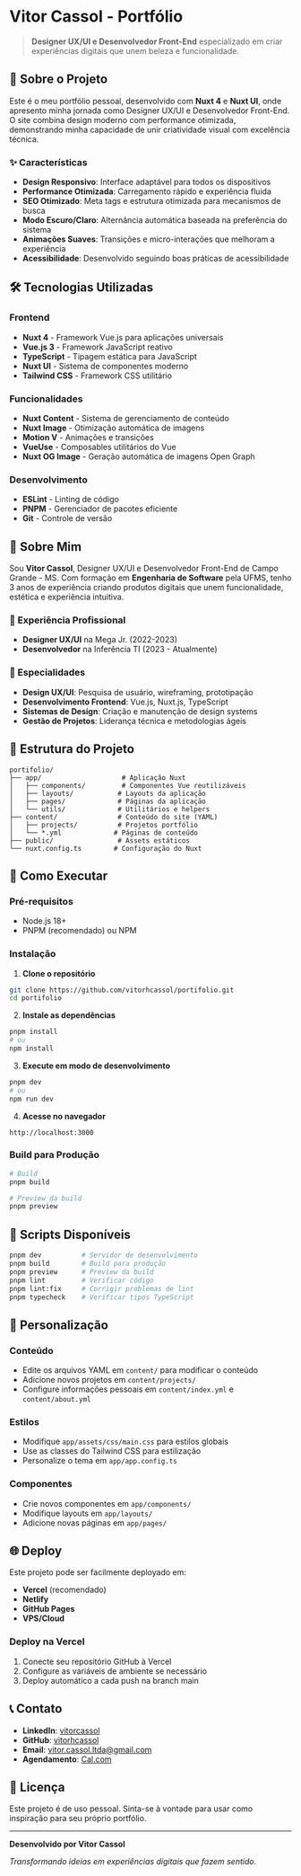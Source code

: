 # Vitor Cassol - Portfólio

> **Designer UX/UI e Desenvolvedor Front-End** especializado em criar experiências digitais que unem beleza e funcionalidade.

## 🚀 Sobre o Projeto

Este é o meu portfólio pessoal, desenvolvido com **Nuxt 4** e **Nuxt UI**, onde apresento minha jornada como Designer UX/UI e Desenvolvedor Front-End. O site combina design moderno com performance otimizada, demonstrando minha capacidade de unir criatividade visual com excelência técnica.

### ✨ Características

- **Design Responsivo**: Interface adaptável para todos os dispositivos
- **Performance Otimizada**: Carregamento rápido e experiência fluida
- **SEO Otimizado**: Meta tags e estrutura otimizada para mecanismos de busca
- **Modo Escuro/Claro**: Alternância automática baseada na preferência do sistema
- **Animações Suaves**: Transições e micro-interações que melhoram a experiência
- **Acessibilidade**: Desenvolvido seguindo boas práticas de acessibilidade

## 🛠️ Tecnologias Utilizadas

### Frontend
- **Nuxt 4** - Framework Vue.js para aplicações universais
- **Vue.js 3** - Framework JavaScript reativo
- **TypeScript** - Tipagem estática para JavaScript
- **Nuxt UI** - Sistema de componentes moderno
- **Tailwind CSS** - Framework CSS utilitário

### Funcionalidades
- **Nuxt Content** - Sistema de gerenciamento de conteúdo
- **Nuxt Image** - Otimização automática de imagens
- **Motion V** - Animações e transições
- **VueUse** - Composables utilitários do Vue
- **Nuxt OG Image** - Geração automática de imagens Open Graph

### Desenvolvimento
- **ESLint** - Linting de código
- **PNPM** - Gerenciador de pacotes eficiente
- **Git** - Controle de versão

## 🎯 Sobre Mim

Sou **Vitor Cassol**, Designer UX/UI e Desenvolvedor Front-End de Campo Grande - MS. Com formação em **Engenharia de Software** pela UFMS, tenho 3 anos de experiência criando produtos digitais que unem funcionalidade, estética e experiência intuitiva.

### 💼 Experiência Profissional

- **Designer UX/UI** na Mega Jr. (2022-2023)
- **Desenvolvedor** na Inferência TI (2023 - Atualmente)

### 🎨 Especialidades

- **Design UX/UI**: Pesquisa de usuário, wireframing, prototipação
- **Desenvolvimento Frontend**: Vue.js, Nuxt.js, TypeScript
- **Sistemas de Design**: Criação e manutenção de design systems
- **Gestão de Projetos**: Liderança técnica e metodologias ágeis

## 📁 Estrutura do Projeto

```
portifolio/
├── app/                    # Aplicação Nuxt
│   ├── components/         # Componentes Vue reutilizáveis
│   ├── layouts/           # Layouts da aplicação
│   ├── pages/             # Páginas da aplicação
│   └── utils/             # Utilitários e helpers
├── content/               # Conteúdo do site (YAML)
│   ├── projects/          # Projetos portfólio
│   └── *.yml             # Páginas de conteúdo
├── public/                # Assets estáticos
└── nuxt.config.ts        # Configuração do Nuxt
```

## 🚀 Como Executar

### Pré-requisitos

- Node.js 18+ 
- PNPM (recomendado) ou NPM

### Instalação

1. **Clone o repositório**
```bash
git clone https://github.com/vitorhcassol/portifolio.git
cd portifolio
```

2. **Instale as dependências**
```bash
pnpm install
# ou
npm install
```

3. **Execute em modo de desenvolvimento**
```bash
pnpm dev
# ou
npm run dev
```

4. **Acesse no navegador**
```
http://localhost:3000
```

### Build para Produção

```bash
# Build
pnpm build

# Preview da build
pnpm preview
```

## 📝 Scripts Disponíveis

```bash
pnpm dev          # Servidor de desenvolvimento
pnpm build        # Build para produção
pnpm preview      # Preview da build
pnpm lint         # Verificar código
pnpm lint:fix     # Corrigir problemas de lint
pnpm typecheck    # Verificar tipos TypeScript
```

## 🎨 Personalização

### Conteúdo
- Edite os arquivos YAML em `content/` para modificar o conteúdo
- Adicione novos projetos em `content/projects/`
- Configure informações pessoais em `content/index.yml` e `content/about.yml`

### Estilos
- Modifique `app/assets/css/main.css` para estilos globais
- Use as classes do Tailwind CSS para estilização
- Personalize o tema em `app/app.config.ts`

### Componentes
- Crie novos componentes em `app/components/`
- Modifique layouts em `app/layouts/`
- Adicione novas páginas em `app/pages/`

## 🌐 Deploy

Este projeto pode ser facilmente deployado em:

- **Vercel** (recomendado)
- **Netlify**
- **GitHub Pages**
- **VPS/Cloud**

### Deploy na Vercel

1. Conecte seu repositório GitHub à Vercel
2. Configure as variáveis de ambiente se necessário
3. Deploy automático a cada push na branch main

## 📞 Contato

- **LinkedIn**: [vitorcassol](https://linkedin.com/in/vitorcassol)
- **GitHub**: [vitorhcassol](https://github.com/vitorhcassol)
- **Email**: vitor.cassol.ltda@gmail.com
- **Agendamento**: [Cal.com](https://cal.com/vitor-cassol)

## 📄 Licença

Este projeto é de uso pessoal. Sinta-se à vontade para usar como inspiração para seu próprio portfólio.

---

**Desenvolvido por Vitor Cassol**

*Transformando ideias em experiências digitais que fazem sentido.*